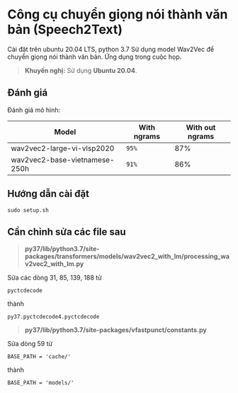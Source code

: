 # Công cụ chuyển giọng nói thành văn bản (Speech2Text)

Cài đặt trên ubuntu 20.04 LTS, python 3.7
Sử dụng model Wav2Vec để chuyển giọng nói thành văn bản. Ứng dụng trong cuộc họp.

> **Khuyến nghị:** Sử dụng  **Ubuntu 20.04**.


## Đánh giá

Đánh giá mô hình:

|Model           |With  ngrams                   |With out ngrams              |
|----------------|-------------------------------|-----------------------------|
|wav2vec2-large-vi-vlsp2020         |`95%`				             |87%                          |
|wav2vec2-base-vietnamese-250h        |`91%`            				 |86%				           |

## Hướng dẫn cài đặt
`sudo setup.sh`

## Cần chỉnh sửa các file sau
> **py37/lib/python3.7/site-packages/transformers/models/wav2vec2_with_lm/processing_wav2vec2_with_lm.py**

Sửa các dòng 31, 85, 139, 188 từ

`pyctcdecode`

thành

`py37.pyctcdecode4.pyctcdecode`

> **py37/lib/python3.7/site-packages/vfastpunct/constants.py**

Sửa dòng 59 từ

`BASE_PATH = 'cache/'`

thành

`BASE_PATH = 'models/'`